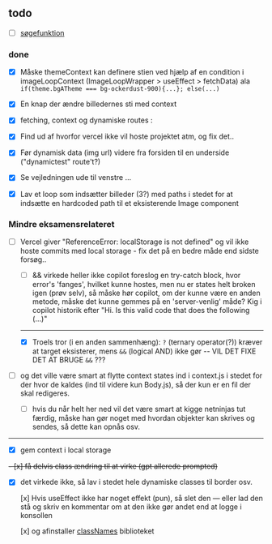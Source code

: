 
## todo

- [ ] [søgefunktion](https://nextjs.org/docs/app/api-reference/functions/use-search-params)


### done

- [x] Måske themeContext kan definere stien ved hjælp af en condition i imageLoopContext (ImageLoopWrapper > useEffect > fetchData) ala `if(theme.bgATheme === bg-ockerdust-900){...}; else(...)`

- [x] En knap der ændre billedernes sti med context

- [x] fetching, context og dynamiske routes :

- [x] Find ud af hvorfor vercel ikke vil hoste projektet atm, og fix det..

- [x] Før dynamisk data (img url) videre fra forsiden til en underside ("dynamictest" route't?)

- [x] Se vejledningen ude til venstre ...

- [x] Lav et loop som indsætter billeder (3?) med paths i stedet for at indsætte en hardcoded path til et eksisterende Image component


### Mindre eksamensrelateret

- [ ] Vercel giver "ReferenceError: localStorage is not defined" og vil ikke hoste commits med local storage - fix det på en bedre måde end sidste forsøg..

    - [ ] && virkede heller ikke copilot foreslog en try-catch block, hvor error's 'fanges', hvilket kunne hostes, men nu er states helt broken igen (prøv selv), så måske hør copilot, om der kunne være en anden metode, måske det kunne gemmes på en 'server-venlig' måde? Kig i copilot historik efter "Hi. Is this valid code that does the following (...)"

    ---

    - [x] Troels tror (i en anden sammenhæng): `?` (ternary operator(?)) kræver at target eksisterer, mens `&&` (logical AND) ikke gør -- VIL DET FIXE DET AT BRUGE `&&` ???

- [ ] og det ville være smart at flytte context states ind i context.js i stedet for der hvor de kaldes (ind til videre kun Body.js), så der kun er en fil der skal redigeres.

    - [ ] hvis du når helt her ned vil det være smart at kigge netninjas tut færdig, måske han gør noget med hvordan objekter kan skrives og sendes, så dette kan opnås osv.

---

- [x] gem context i local storage

~~- [x] få delvis class ændring til at virke (gpt allerede prompted)~~

- [x] det virkede ikke, så lav i stedet hele dynamiske classes til border osv.

    [x] Hvis useEffect ikke har noget effekt (pun), så slet den — eller lad den stå og skriv en kommentar om at den ikke gør andet end at logge i konsollen

    [x] og afinstaller [classNames](https://www.npmjs.com/package/classnames) biblioteket
